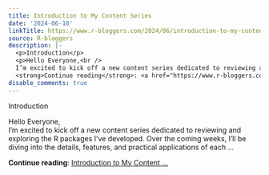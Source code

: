 ```yaml
---
title: Introduction to My Content Series
date: '2024-06-10'
linkTitle: https://www.r-bloggers.com/2024/06/introduction-to-my-content-series/
source: R-bloggers
description: |-
  <p>Introduction</p>
  <p>Hello Everyone,<br />
  I’m excited to kick off a new content series dedicated to reviewing and exploring the R packages I’ve developed. Over the coming weeks, I’ll be diving into the details, features, and practical applications of each ...</p>
  <strong>Continue reading</strong>: <a href="https://www.r-bloggers.com/2024/06/introduction-to-my-content-series/">Introduction to My Content ...
disable_comments: true
---
```

<p>Introduction</p>
<p>Hello Everyone,<br />
I’m excited to kick off a new content series dedicated to reviewing and exploring the R packages I’ve developed. Over the coming weeks, I’ll be diving into the details, features, and practical applications of each ...</p>
<strong>Continue reading</strong>: <a href="https://www.r-bloggers.com/2024/06/introduction-to-my-content-series/">Introduction to My Content ...